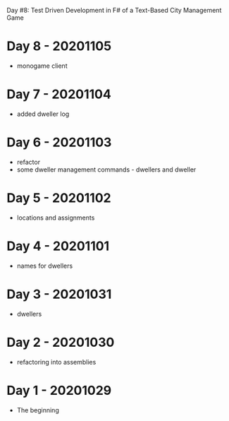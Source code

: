 Day #8: Test Driven Development in F# of a Text-Based City Management Game
# Day 8 - 20201105

* monogame client

# Day 7 - 20201104

* added dweller log

# Day 6 - 20201103

* refactor
* some dweller management commands - dwellers and dweller <name>

# Day 5 - 20201102

* locations and assignments

# Day 4 - 20201101

* names for dwellers

# Day 3 - 20201031

* dwellers

# Day 2 - 20201030

* refactoring into assemblies

# Day 1 - 20201029

* The beginning